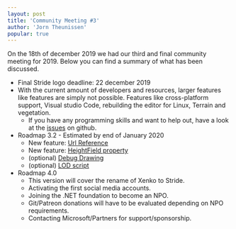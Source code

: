 ```yaml
---
layout: post
title: 'Community Meeting #3'
author: 'Jorn Theunissen'
popular: true
---
```


On the 18th of december 2019 we had our third and final community meeting for 2019. Below you can find a summary of what has been discussed.

* Final Stride logo deadline: 22 december 2019
* With the current amount of developers and resources, larger features like features are simply not possible. Features like cross-platform support, Visual studio Code, rebuilding the editor for Linux, Terrain and vegetation.
    * If you have any programming skills and want to help out, have a look at the [issues](https://github.com/xenko3d/xenko/issues?q=is%3Aopen+is%3Aissue+label%3Aenhancement) on github.
* Roadmap 3.2 - Estimated by end of January 2020
    * New feature: [Url Reference](https://github.com/xenko3d/xenko/pull/564)
    * New feature: [HeightField property](https://github.com/xenko3d/xenko/pull/561)
    * (optional) [Debug Drawing](https://github.com/xenko3d/xenko/pull/517)
    * (optional) [LOD script](https://github.com/xenko3d/xenko/issues/37)
* Roadmap 4.0
    * This version will cover the rename of Xenko to Stride.
    * Activating the first social media accounts.
    * Joining the .NET foundation to become an NPO.
    * Git/Patreon donations will have to be evaluated depending on NPO requirements. 
    * Contacting Microsoft/Partners for support/sponsorship.

